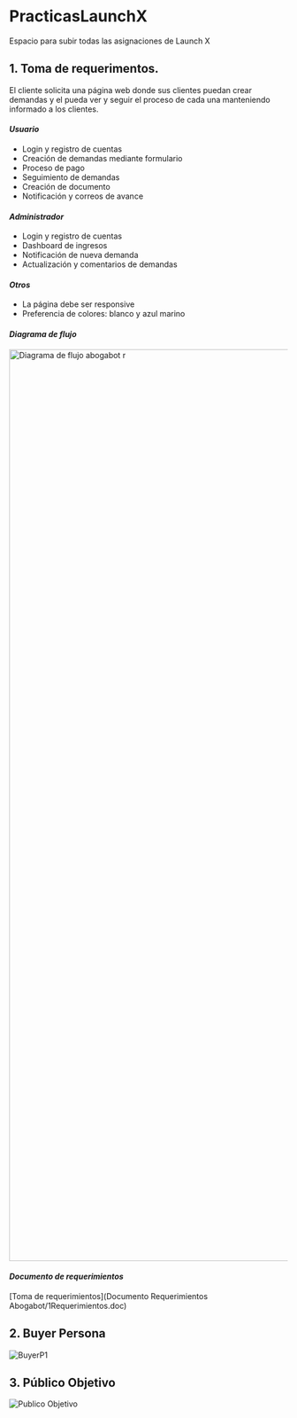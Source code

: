 # PracticasLaunchX
Espacio para subir todas las asignaciones de Launch X

## **1. Toma de requerimentos.**

El cliente solicita una página web donde sus clientes puedan crear demandas y el pueda ver y seguir el proceso de cada una manteniendo informado a los clientes.

#### ***Usuario***
- Login y registro de cuentas
- Creación de demandas mediante formulario
- Proceso de pago
- Seguimiento de demandas
- Creación de documento
- Notificación y correos de avance

#### ***Administrador***
- Login y registro de cuentas
- Dashboard de ingresos
- Notificación de nueva demanda
- Actualización y comentarios de demandas

#### ***Otros***
- La página debe ser responsive
- Preferencia de colores: blanco y azul marino

#### ***Diagrama de flujo***
<img width="1645" alt="Diagrama de flujo abogabot r" src="https://user-images.githubusercontent.com/114373231/194653448-1058236c-9141-492f-86a6-0a558954c93f.png">

#### ***Documento de requerimientos***
[Toma de requerimientos](Documento Requerimientos Abogabot/1Requerimientos.doc)

## **2. Buyer Persona**

![BuyerP1](https://user-images.githubusercontent.com/114373231/194653242-ea823ae6-f78a-4b77-b8e8-40f9d260f2ff.png)

## **3. Público Objetivo**

![Publico Objetivo](https://user-images.githubusercontent.com/114373231/194650389-e0bc39db-dba1-4f5e-b11e-ed34ee2f41b3.jpg)

